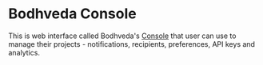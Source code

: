 # Bodhveda Console

This is web interface called Bodhveda's [Console](https://console.bodhveda.com) that user can use to manage their projects - notifications, recipients, preferences, API keys and analytics.
